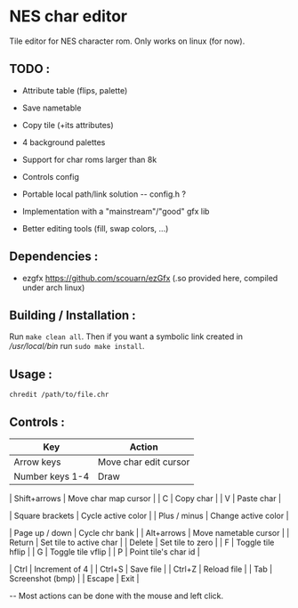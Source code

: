 # NES char editor

Tile editor for NES character rom.
Only works on linux (for now).

## TODO :
- Attribute table (flips, palette)
- Save nametable 
- Copy tile (+its attributes)
- 4 background palettes

- Support for char roms larger than 8k
- Controls config
- Portable local path/link solution -- config.h ?
- Implementation with a "mainstream"/"good" gfx lib
- Better editing tools (fill, swap colors, ...)


## Dependencies :
- ezgfx https://github.com/scouarn/ezGfx
	(.so provided here, compiled under arch linux)


## Building / Installation :
Run `make clean all`. Then if you want a symbolic link created in _/usr/local/bin_ run `sudo make install`. 


## Usage :

`chredit /path/to/file.chr`


## Controls :
| Key 				| Action 	  		  		|
|-------------------|---------------------------|
| Arrow keys 		| Move char edit cursor    	|
| Number keys 1-4 	| Draw 				  		|

| Shift+arrows	 	| Move char map cursor  	|
| C 			 	| Copy char 		  		|
| V 			 	| Paste char 		  		|


| Square brackets 	| Cycle active color  		|
| Plus / minus      | Change active color 		|


| Page up / down 	| Cycle chr bank      		|
| Alt+arrows		| Move nametable cursor 	|
| Return 			| Set tile to active char	|
| Delete 			| Set tile to zero			|
| F 				| Toggle tile hflip  		|
| G 				| Toggle tile vflip	  		|
| P 				| Point tile's char	id		|


| Ctrl 				| Increment of 4 	  		|
| Ctrl+S		 	| Save file			  		|
| Ctrl+Z		 	| Reload file 		  		|
| Tab 				| Screenshot (bmp)	  		|
| Escape 		 	| Exit 				  		|

-- Most actions can be done with the mouse and left click. 

